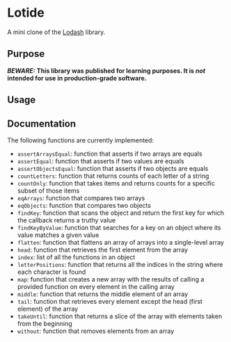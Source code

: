 # Lotide

A mini clone of the [Lodash](https://lodash.com) library.

## Purpose

**_BEWARE:_ This library was published for learning purposes. It is _not_ intended for use in production-grade software.**

## Usage

## Documentation

The following functions are currently implemented:

- `assertArraysEqual`: function that asserts if two arrays are equals
- `assertEqual`: function that asserts if two values are equals
- `assertObjectsEqual`: function that asserts if two objects are equals
- `countLetters`: function that returns counts of each letter of a string
- `countOnly`: function that takes items and returns counts for a specific subset of those items
- `eqArrays`: function that compares two arrays
- `eqObjects`: function that compares two objects
- `findKey`: function that scans the object and return the first key for which the callback returns a truthy value
- `findKeyByValue`: function that searches for a key on an object where its value matches a given value
- `flatten`: function that flattens an array of arrays into a single-level array
- `head`: function that retrieves the first element from the array
- `index`: list of all the functions in an object
- `letterPositions`: function that returns all the indices in the string where each character is found
- `map`: function that creates a new array with the results of calling a provided function on every element in the calling array
- `middle`: function that returns the middle element of an array
- `tail`: function that retrieves every element except the head (first element) of the array
- `takeUntil`: function that returns a slice of the array with elements taken from the beginning
- `without`: function that removes elements from an array
